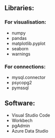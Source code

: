 ## Libraries:
### For visualisation:
- numpy
- pandas
- matplotlib.pyplot
- seaborn
- warnings

### For connections:
- mysql.connector
- psycopg2
- pymssql

## Software:
- Visual Studio Code
- Workbech
- pgAdmin
- Azure Data Studio

